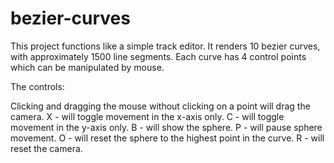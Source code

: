 # bezier-curves

This project functions like a simple track editor. It renders 10 bezier curves, with approximately 1500 line segments. Each curve has 4 control points which can be manipulated by mouse. 

The controls:

Clicking and dragging the mouse without clicking on a point will drag the camera.
X - will toggle movement in the x-axis only.
C - will toggle movement in the y-axis only.
B - will show the sphere.
P - will pause sphere movement.
O - will reset the sphere to the highest point in the curve.
R - will reset the camera.
